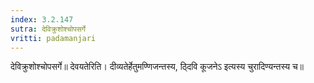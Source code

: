 ```yaml
---
index: 3.2.147
sutra: देविक्रुशोश्चोपसर्गे
vritti: padamanjari
---
```


 देविक्रुशोश्चोपसर्गे॥ देवयतेरिति। दीव्यतेर्हेतुमण्णिजन्तस्य, ठ्दिवि कूजनेऽ इत्यस्य चुरादिण्यन्तस्य च॥